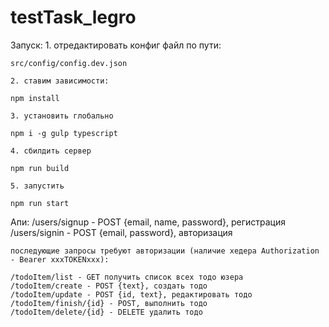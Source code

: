 # testTask_legro
Запуск:
    1. отредактировать конфиг файл по пути: 
    
    src/config/config.dev.json
        
    2. ставим зависимости:
    
    npm install
    
    3. установить глобально
    
    npm i -g gulp typescript
    
    4. сбилдить сервер
    
    npm run build
    
    5. запустить
    
    npm run start

Апи: 
    /users/signup - POST {email, name, password}, регистрация
    /users/signin - POST {email, password}, авторизация
    
    последующие запросы требуют авторизации (наличие хедера Authorization - Bearer xxxTOKENxxx):
    
    /todoItem/list - GET получить список всех тодо юзера
    /todoItem/create - POST {text}, создать тодо
    /todoItem/update - POST {id, text}, редактировать тодо
    /todoItem/finish/{id} - POST, выполнить тодо
    /todoItem/delete/{id} - DELETE удалить тодо
    